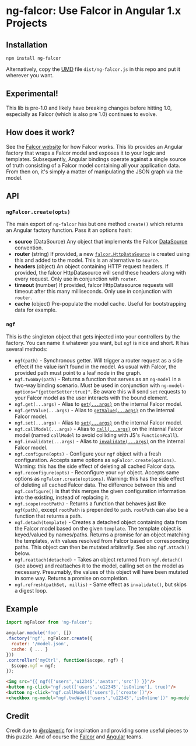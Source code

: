 # ng-falcor: Use Falcor in Angular 1.x Projects

## Installation

```
npm install ng-falcor
```

Alternatively, copy the [UMD](https://github.com/umdjs/umd) file `dist/ng-falcor.js` in this repo and put it wherever you want.

## Experimental!

This lib is pre-1.0 and likely have breaking changes before hitting 1.0, especially as Falcor (which is also pre 1.0) continues to evolve.

## How does it work?

See the [Falcor website](https://netflix.github.io/falcor/) for how Falcor works.
This lib provides an Angular factory that wraps a Falcor model and exposes it to your logic and templates.
Subsequently, Angular bindings operate against a single source of truth consisting of a Falcor model containing all your application data.
From then on, it's simply a matter of manipulating the JSON graph via the model.

## API

### `ngFalcor.create(opts)`

The main export of `ng-falcor` has but one method `create()` which returns an Angular factory function.
Pass it an options hash:

 * **source** (DataSource) Any object that implements the Falcor [DataSource](http://netflix.github.io/falcor/doc/DataSource.html) convention.
 * **router** (string) If provided, a new [`falcor.HttpDataSource`](https://netflix.github.io/falcor/documentation/datasources.html) is created using this and added to the model. This is an alternative to `source`.
 * **headers** (object) An object containing HTTP request headers. If provided, the falcor HttpDatasource will send these headers along with every request. Only use in conjunction with `router`.
 * **timeout** (number) If provided, falcor HttpDatasource requests will timeout after this many milliseconds. Only use in conjunction with `router`.
 * **cache** (object) Pre-populate the model cache. Useful for bootstrapping data for example.

### `ngf`

This is the singleton object that gets injected into your controllers by the factory.
You can name it whatever you want, but `ngf` is nice and short.
It has several methods:

 * `ngf(path)` - Synchronous getter. Will trigger a router request as a side effect if the value isn't found in the model. As usual with Falcor, the provided path must point to a leaf node in the graph.
 * `ngf.twoWay(path)` - Returns a function that serves as an `ng-model` in a two-way binding scenario. Must be used in conjunction with `ng-model-options="{getterSetter:true}"`. Be aware this will send `set` requests to your Falcor model as the user interacts with the bound element.
 * `ngf.get(...args)` - Alias to [`get(...args)`](https://netflix.github.io/falcor/doc/Model.html#get) on the internal Falcor model.
 * `ngf.getValue(...args)` - Alias to [`getValue(...args)`](https://netflix.github.io/falcor/doc/Model.html) on the internal Falcor model.
 * `ngf.set(...args)` - Alias to [`set(...args)`](https://netflix.github.io/falcor/doc/Model.html#set) on the internal Falcor model.
 * `ngf.callModel(...args)` - Alias to [`call(...args)`](https://netflix.github.io/falcor/doc/Model.html#call) on the internal Falcor model (named `callModel` to avoid colliding with JS's `Function#call`).
 * `ngf.invalidate(...args)` - Alias to [`invalidate(...args)`](https://netflix.github.io/falcor/doc/Model.html#invalidate) on the internal Falcor model.
 * `ngf.configure(opts)` - Configure your `ngf` object with a fresh configuration. Accepts same options as `ngFalcor.create(options)`. Warning: this has the side effect of deleting all cached Falcor data.
 * `ngf.reconfigure(opts)` - Reconfigure your `ngf` object. Accepts same options as `ngFalcor.create(options)`. Warning: this has the side effect of deleting all cached Falcor data. The difference between this and `ngf.configure()` is that this merges the given configuration information into the existing, instead of replacing it.
 * `ngf.scope(rootPath)` - Returns a function that behaves just like `ngf(path)`, except `rootPath` is prepended to `path`. `rootPath` can also be a function that returns a path.
 * `ngf.detach(template)` - Creates a detached object containing data from the Falcor model based on the given `template`. The template object is keyed/valued by names/paths. Returns a promise for an object matching the templates, with values resolved from Falcor based on corresponding paths. This object can then be mutated arbitrarily. See also `ngf.attach()` below.
 * `ngf.reattach(detached)` - Takes an object returned from `ngf.detach()` (see above) and reattaches it to the model, calling set on the model as necessary. Presumably, the values of this object will have been mutated in some way. Returns a promise on completion.
 * `ngf.refresh(pathSet, millis)` - Same effect as `invalidate()`, but skips a digest loop.

## Example

```js
import ngFalcor from 'ng-falcor';

angular.module('foo', [])
.factory('ngf', ngFalcor.create({
  router: '/model.json',
  cache: { ... }
}))
.controller('myCtrl', function($scope, ngf) {
  $scope.ngf = ngf;
});
```

```html
<img src="{{ ngf(['users','u12345','avatar','src']) }}"/>
<button ng-click="ngf.set(['users','u12345','isOnline'], true)"/>
<button ng-click="ngf.callModel(['users'],['create'])"/>
<checkbox ng-model="ngf.twoWay(['users','u12345','isOnline'])" ng-model-options="{ getterSetter: true }"/>
```

## Credit

Credit due to [@rolaveric](https://github.com/rolaveric/angular-falcor) for inspiration and providing some useful pieces to this puzzle. And of course the [Falcor](https://netflix.github.io/falcor/) and [Angular](https://angularjs.org/) teams.
